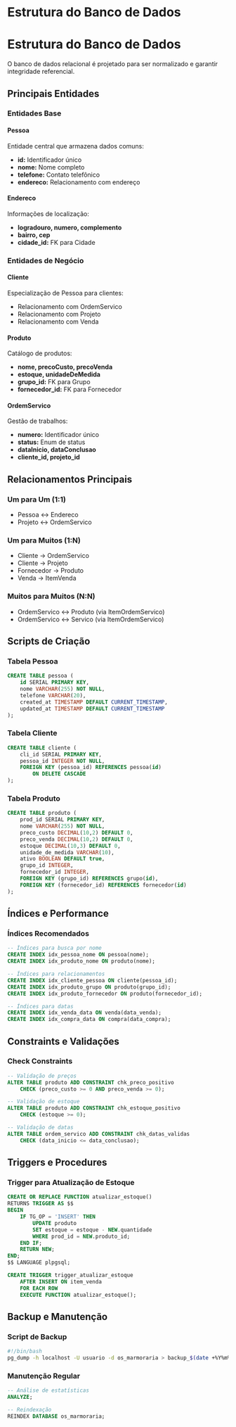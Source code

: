 # Estrutura do Banco de Dados


# Estrutura do Banco de Dados

O banco de dados relacional é projetado para ser normalizado e garantir integridade referencial.

## Principais Entidades

### Entidades Base

#### Pessoa
Entidade central que armazena dados comuns:
- **id:** Identificador único
- **nome:** Nome completo
- **telefone:** Contato telefônico
- **endereco:** Relacionamento com endereço

#### Endereco
Informações de localização:
- **logradouro, numero, complemento**
- **bairro, cep**
- **cidade_id:** FK para Cidade

### Entidades de Negócio

#### Cliente
Especialização de Pessoa para clientes:
- Relacionamento com OrdemServico
- Relacionamento com Projeto
- Relacionamento com Venda

#### Produto
Catálogo de produtos:
- **nome, precoCusto, precoVenda**
- **estoque, unidadeDeMedida**
- **grupo_id:** FK para Grupo
- **fornecedor_id:** FK para Fornecedor

#### OrdemServico
Gestão de trabalhos:
- **numero:** Identificador único
- **status:** Enum de status
- **dataInicio, dataConclusao**
- **cliente_id, projeto_id**

## Relacionamentos Principais

### Um para Um (1:1)
- Pessoa ↔ Endereco
- Projeto ↔ OrdemServico

### Um para Muitos (1:N)
- Cliente → OrdemServico
- Cliente → Projeto
- Fornecedor → Produto
- Venda → ItemVenda

### Muitos para Muitos (N:N)
- OrdemServico ↔ Produto (via ItemOrdemServico)
- OrdemServico ↔ Servico (via ItemOrdemServico)

## Scripts de Criação

### Tabela Pessoa
```sql
CREATE TABLE pessoa (
    id SERIAL PRIMARY KEY,
    nome VARCHAR(255) NOT NULL,
    telefone VARCHAR(20),
    created_at TIMESTAMP DEFAULT CURRENT_TIMESTAMP,
    updated_at TIMESTAMP DEFAULT CURRENT_TIMESTAMP
);
```

### Tabela Cliente
```sql
CREATE TABLE cliente (
    cli_id SERIAL PRIMARY KEY,
    pessoa_id INTEGER NOT NULL,
    FOREIGN KEY (pessoa_id) REFERENCES pessoa(id)
        ON DELETE CASCADE
);
```

### Tabela Produto
```sql
CREATE TABLE produto (
    prod_id SERIAL PRIMARY KEY,
    nome VARCHAR(255) NOT NULL,
    preco_custo DECIMAL(10,2) DEFAULT 0,
    preco_venda DECIMAL(10,2) DEFAULT 0,
    estoque DECIMAL(10,3) DEFAULT 0,
    unidade_de_medida VARCHAR(10),
    ativo BOOLEAN DEFAULT true,
    grupo_id INTEGER,
    fornecedor_id INTEGER,
    FOREIGN KEY (grupo_id) REFERENCES grupo(id),
    FOREIGN KEY (fornecedor_id) REFERENCES fornecedor(id)
);
```

## Índices e Performance

### Índices Recomendados
```sql
-- Índices para busca por nome
CREATE INDEX idx_pessoa_nome ON pessoa(nome);
CREATE INDEX idx_produto_nome ON produto(nome);

-- Índices para relacionamentos
CREATE INDEX idx_cliente_pessoa ON cliente(pessoa_id);
CREATE INDEX idx_produto_grupo ON produto(grupo_id);
CREATE INDEX idx_produto_fornecedor ON produto(fornecedor_id);

-- Índices para datas
CREATE INDEX idx_venda_data ON venda(data_venda);
CREATE INDEX idx_compra_data ON compra(data_compra);
```

## Constraints e Validações

### Check Constraints
```sql
-- Validação de preços
ALTER TABLE produto ADD CONSTRAINT chk_preco_positivo 
    CHECK (preco_custo >= 0 AND preco_venda >= 0);

-- Validação de estoque
ALTER TABLE produto ADD CONSTRAINT chk_estoque_positivo 
    CHECK (estoque >= 0);

-- Validação de datas
ALTER TABLE ordem_servico ADD CONSTRAINT chk_datas_validas 
    CHECK (data_inicio <= data_conclusao);
```

## Triggers e Procedures

### Trigger para Atualização de Estoque
```sql
CREATE OR REPLACE FUNCTION atualizar_estoque()
RETURNS TRIGGER AS $$
BEGIN
    IF TG_OP = 'INSERT' THEN
        UPDATE produto 
        SET estoque = estoque - NEW.quantidade
        WHERE prod_id = NEW.produto_id;
    END IF;
    RETURN NEW;
END;
$$ LANGUAGE plpgsql;

CREATE TRIGGER trigger_atualizar_estoque
    AFTER INSERT ON item_venda
    FOR EACH ROW
    EXECUTE FUNCTION atualizar_estoque();
```

## Backup e Manutenção

### Script de Backup
```bash
#!/bin/bash
pg_dump -h localhost -U usuario -d os_marmoraria > backup_$(date +%Y%m%d_%H%M%S).sql
```

### Manutenção Regular
```sql
-- Análise de estatísticas
ANALYZE;

-- Reindexação
REINDEX DATABASE os_marmoraria;
```
                